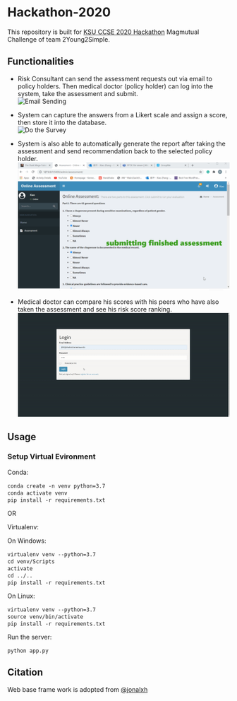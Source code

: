 # Hackathon-2020

This repository is built for [KSU CCSE 2020 Hackathon](https://ccse.kennesaw.edu/events/hackathon.php) Magmutual Challenge of team 2Young2Simple.


## Functionalities
* Risk Consultant can send the assessment requests out via email to policy holders. Then medical doctor (policy holder) can log into the system, take the assessment and submit.  
![Email Sending](./graphs/email_sending.gif)

* System can capture the answers from a Likert scale and assign a score, then store it into the database.  
![Do the Survey](./graphs/survey.gif)

* System is also able to automatically generate the report after taking the assessment and send recommendation back to the selected policy holder.   
![Auto Grade & Result Visualization](./graphs/feed_back.gif)

* Medical doctor can compare his scores with his peers who have also taken the assessment and see his risk score ranking.  
![Login & Dashboard & Back Stage Management](./graphs/longin_dashboard.gif)


## Usage

### Setup Virtual Evironment
Conda:
```
conda create -n venv python=3.7
conda activate venv
pip install -r requirements.txt
```
OR

Virtualenv:

On Windows:

```
virtualenv venv --python=3.7
cd venv/Scripts 
activate
cd ../..
pip install -r requirements.txt
```

On Linux:

```
virtualenv venv --python=3.7
source venv/bin/activate
pip install -r requirements.txt
```

Run the server:
```
python app.py
```

## Citation

Web base frame work is adopted from [@jonalxh](https://github.com/jonalxh/Flask-Admin-Dashboard)

